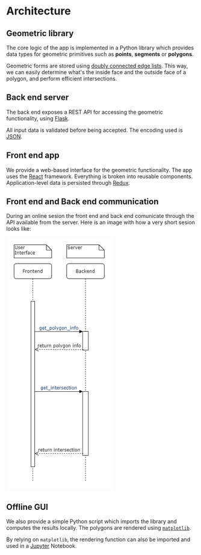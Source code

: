 # Architecture

## Geometric library

The core logic of the app is implemented in a Python library which provides
data types for geometric primitives such as **points**, **segments** or
**polygons**.

Geometric forms are stored using [doubly connected edge lists][dcel].
This way, we can easily determine what's the inside face and the outside face
of a polygon, and perform efficient intersections.

[dcel]: https://en.wikipedia.org/wiki/Doubly_connected_edge_list

## Back end server

The back end exposes a REST API for accessing the geometric functionality,
using [Flask](https://palletsprojects.com/p/flask/).

All input data is validated before being accepted. The encoding used is
[JSON](https://www.json.org/json-en.html).

## Front end app

We provide a web-based interface for the geometric functionality.
The app uses the [React](https://reactjs.org/) framework.
Everything is broken into reusable components.
Application-level data is persisted through [Redux](https://redux.js.org/).

## Front end and Back end communication

During an online sesion the front end and back end comunicate through the API available from the server.
Here is an image with how a very short sesion looks like:

![image](Architecture.png)

## Offline GUI

We also provide a simple Python script which imports the library and
computes the results locally. The polygons are rendered using
[`matplotlib`](https://matplotlib.org/).

By relying on `matplotlib`, the rendering function can also be imported and used
in a [Jupyter](https://jupyter.org/) Notebook.
